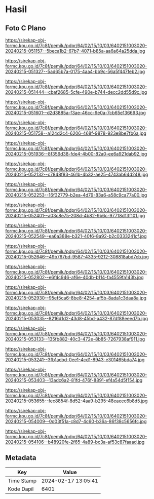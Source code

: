 # Hasil

## Foto C Plano

https://sirekap-obj-formc.kpu.go.id/7c8f/pemilu/pdpr/64/02/15/10/03/6402151003020-20240215-051157--5beca1b2-67b7-4071-b85a-aa6a64a25dda.jpg

https://sirekap-obj-formc.kpu.go.id/7c8f/pemilu/pdpr/64/02/15/10/03/6402151003020-20240215-051327--5ad65b7a-0175-4aa4-bb9c-56a5f447feb2.jpg

https://sirekap-obj-formc.kpu.go.id/7c8f/pemilu/pdpr/64/02/15/10/03/6402151003020-20240215-051444--cbaf2685-5cfe-490e-b744-decc2dd55d9c.jpg

https://sirekap-obj-formc.kpu.go.id/7c8f/pemilu/pdpr/64/02/15/10/03/6402151003020-20240215-051601--d2d3885a-f3ae-46cc-9e0a-7cb65e136693.jpg

https://sirekap-obj-formc.kpu.go.id/7c8f/pemilu/pdpr/64/02/15/10/03/6402151003020-20240215-051758--a124d2c4-6206-468f-9878-923e8be7fb6a.jpg

https://sirekap-obj-formc.kpu.go.id/7c8f/pemilu/pdpr/64/02/15/10/03/6402151003020-20240215-051936--8f356d38-fde4-4b00-82a0-ee6a921dab92.jpg

https://sirekap-obj-formc.kpu.go.id/7c8f/pemilu/pdpr/64/02/15/10/03/6402151003020-20240215-052132--c7848f83-461b-4b32-ae25-4743ab64d248.jpg

https://sirekap-obj-formc.kpu.go.id/7c8f/pemilu/pdpr/64/02/15/10/03/6402151003020-20240215-052253--16f32779-b2ea-4d79-83a6-a58c9ca77a00.jpg

https://sirekap-obj-formc.kpu.go.id/7c8f/pemilu/pdpr/64/02/15/10/03/6402151003020-20240215-052401--a03c8e75-208d-4b82-9b6c-97718d13f101.jpg

https://sirekap-obj-formc.kpu.go.id/7c8f/pemilu/pdpr/64/02/15/10/03/6402151003020-20240215-052549--ea6a388e-b321-40f6-8a92-b2c0333241cf.jpg

https://sirekap-obj-formc.kpu.go.id/7c8f/pemilu/pdpr/64/02/15/10/03/6402151003020-20240215-052646--49b767bd-9587-4335-9212-308818abd7cb.jpg

https://sirekap-obj-formc.kpu.go.id/7c8f/pemilu/pdpr/64/02/15/10/03/6402151003020-20240215-052802--e6f4c946-af6e-40db-b114-fa4559fa143b.jpg

https://sirekap-obj-formc.kpu.go.id/7c8f/pemilu/pdpr/64/02/15/10/03/6402151003020-20240215-052930--95ef5ca6-8be8-4254-af5b-8ada1c3daa8a.jpg

https://sirekap-obj-formc.kpu.go.id/7c8f/pemilu/pdpr/64/02/15/10/03/6402151003020-20240215-053035--8216d1d2-43d8-45bd-a432-87df88eeed7b.jpg

https://sirekap-obj-formc.kpu.go.id/7c8f/pemilu/pdpr/64/02/15/10/03/6402151003020-20240215-053133--135fb882-40c3-472e-8b85-7267938af911.jpg

https://sirekap-obj-formc.kpu.go.id/7c8f/pemilu/pdpr/64/02/15/10/03/6402151003020-20240215-053241--3fb1acbd-0ee1-4cd1-8943-e301465bda74.jpg

https://sirekap-obj-formc.kpu.go.id/7c8f/pemilu/pdpr/64/02/15/10/03/6402151003020-20240215-053403--13adc6a2-81fd-476f-8891-ef4a54d5f154.jpg

https://sirekap-obj-formc.kpu.go.id/7c8f/pemilu/pdpr/64/02/15/10/03/6402151003020-20240215-053655--fec8854f-8d52-4aa9-b295-48eaeec6b8d5.jpg

https://sirekap-obj-formc.kpu.go.id/7c8f/pemilu/pdpr/64/02/15/10/03/6402151003020-20240215-054009--0d03f51a-c8d7-4c60-b36a-86f38c5656fc.jpg

https://sirekap-obj-formc.kpu.go.id/7c8f/pemilu/pdpr/64/02/15/10/03/6402151003020-20240215-054106--b48920fe-2f65-4a89-bc3a-af53c87faaad.jpg


## Metadata

| Key        | Value               |
| ---------- | ------------------- |
| Time Stamp | 2024-02-17 13:05:41 |
| Kode Dapil | 6401                |



